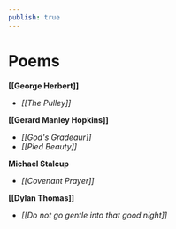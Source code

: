 ```yaml
---
publish: true
---
```

# Poems

**[[George Herbert]]**
- *[[The Pulley]]*


**[[Gerard Manley Hopkins]]**
- *[[God's Gradeaur]]*
- *[[Pied Beauty]]*

**Michael Stalcup**
- *[[Covenant Prayer]]*


**[[Dylan Thomas]]**
- *[[Do not go gentle into that good night]]*